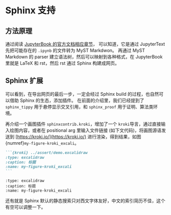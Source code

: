 # Sphinx 支持

## 方法原理

通过阅读 [JupyterBook 的官方文档相应章节](https://jupyterbook.org/en/stable/explain/components.html)，
可以知道，它是通过 JupyterText 先把可能存在的 `.ipynb` 的文件转为 MyST Markdwon。
再通过 MyST Markdown 的 parser 建立语法树，然后可以映射到各种格式，在 JupyterBook 里就是 LaTeX 和 rst，然后 rst 通过 Sphinx 构建成网页。

## Sphinx 扩展

可以看到，在导出网页的最后一步，一定会经过 Sphinx build 的过程，也自然可以借助 Sphinx 的生态，添加插件。
在前面的介绍里，我们已经提到了 `sphinx_tippy` 用于悬停显示交叉引用，和 `sphinx_proof` 用于证明、算法类环境。

再介绍一个画图插件 `sphinxcontrib.kroki`，增加了一个 `kroki`导言，通过直接输入绘图内容，或者在 positional arg 里输入文件链接 (如下文代码)，将画图源语发送到 [https://kroki.io/](https://kroki.io/) 进行渲染，得到结果，如图{numref}`my-figure-kroki_excali`。

````md
```{kroki} ../assert/demo.excalidraw
:type: excalidraw
:caption: 标题
:name: my-figure-kroki_excali
```
````

```{kroki} ../assert/demo.excalidraw
:type: excalidraw
:caption: 标题
:name: my-figure-kroki_excali
```

还有就是 Sphinx 默认的静态搜索只对西文字体友好，中文的索引简历不佳，这个有空可以调整一下。
